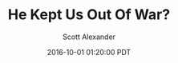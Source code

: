 ---
layout: podcast
title: "He Kept Us Out Of War?"
author: Scott Alexander
description: https://slatestarcodex.com/2016/10/01/he-kept-us-out-of-war/
date: 2016-10-01 01:20:00 PDT
length: 2923114
duration: 731
guid: he-kept-us-out-of-war
---